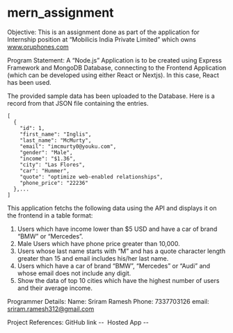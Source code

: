 # mern_assignment
Objective: This is an assignment done as part of the application for Internship position at “Mobilicis India Private Limited” which owns www.oruphones.com

Program Statement: 
A “Node.js” Application is to be created using Express Framework and MongoDB Database, connecting to the Frontend Application (which can be developed using either React or Nextjs). In this case, React has been used. 

The provided sample data has been uploaded to the Database. Here is a record from that JSON file containing the entries. 
```
[
  {
    "id": 1,
    "first_name": "Inglis",
    "last_name": "McMurty",
    "email": "imcmurty0@youku.com",
    "gender": "Male",
    "income": "$1.36",
    "city": "Las Flores",
    "car": "Hummer",
    "quote": "optimize web-enabled relationships",
    "phone_price": "22236"
  },...
]
```
This application fetchs the following data using the API and displays it on the frontend in a table format:

1. Users which have income lower than $5 USD and have a car of brand “BMW” or “Mercedes”.
2. Male Users which have phone price greater than 10,000.
3. Users whose last name starts with “M” and has a quote character length greater than 15 and email includes his/her last name.
4. Users which have a car of brand “BMW”, “Mercedes” or “Audi” and whose email does not include any digit.
5. Show the data of top 10 cities which have the highest number of users and their average income.

Programmer Details:
Name: Sriram Ramesh
Phone: 7337703126
email: sriram.ramesh312@gmail.com

Project References:
GitHub link -- 
Hosted App --
